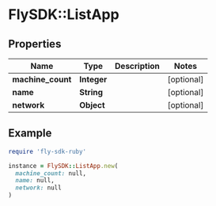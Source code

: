 # FlySDK::ListApp

## Properties

| Name | Type | Description | Notes |
| ---- | ---- | ----------- | ----- |
| **machine_count** | **Integer** |  | [optional] |
| **name** | **String** |  | [optional] |
| **network** | **Object** |  | [optional] |

## Example

```ruby
require 'fly-sdk-ruby'

instance = FlySDK::ListApp.new(
  machine_count: null,
  name: null,
  network: null
)
```

